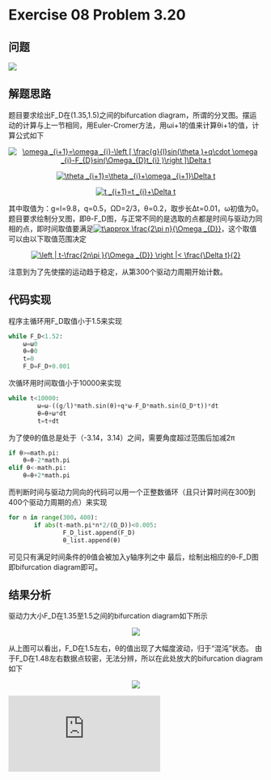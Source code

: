 # Exercise 08 Problem 3.20
## 问题
![](https://github.com/lopo70/Computational_Physics_N2015301020170/blob/master/Exercise%2008/%E6%8D%95%E8%8E%B7.PNG)
## 解题思路
题目要求绘出F_D在(1.35,1.5)之间的bifurcation diagram，所谓的分叉图。摆运动的计算与上一节相同，用Euler-Cromer方法，用ωi+1的值来计算θi+1的值，计算公式如下
<div align=center><a href="http://www.codecogs.com/eqnedit.php?latex=\omega&space;_{i&plus;1}=\omega&space;_{i}-\left&space;[&space;\frac{g}{l}sin(\theta&space;)&plus;q\cdot&space;\omega&space;_{i}-F_{D}sin(\Omega_{D}t_{i}&space;)\right&space;]\Delta&space;t" target="_blank"><img src="http://latex.codecogs.com/gif.latex?\omega&space;_{i&plus;1}=\omega&space;_{i}-\left&space;[&space;\frac{g}{l}sin(\theta&space;)&plus;q\cdot&space;\omega&space;_{i}-F_{D}sin(\Omega_{D}t_{i}&space;)\right&space;]\Delta&space;t" title="\omega _{i+1}=\omega _{i}-\left [ \frac{g}{l}sin(\theta )+q\cdot \omega _{i}-F_{D}sin(\Omega_{D}t_{i} )\right ]\Delta t" /></a>

<a href="http://www.codecogs.com/eqnedit.php?latex=\theta&space;_{i&plus;1}=\theta&space;_{i}&plus;\omega&space;_{i&plus;1}\Delta&space;t" target="_blank"><img src="http://latex.codecogs.com/gif.latex?\theta&space;_{i&plus;1}=\theta&space;_{i}&plus;\omega&space;_{i&plus;1}\Delta&space;t" title="\theta _{i+1}=\theta _{i}+\omega _{i+1}\Delta t" /></a>

<a href="http://www.codecogs.com/eqnedit.php?latex=t&space;_{i&plus;1}=t&space;_{i}&plus;\Delta&space;t" target="_blank"><img src="http://latex.codecogs.com/gif.latex?t&space;_{i&plus;1}=t&space;_{i}&plus;\Delta&space;t" title="t _{i+1}=t _{i}+\Delta t" /></a>

<div align=left>其中取值为：g=l=9.8，q=0.5，ΩD=2/3，θ=0.2，取步长Δt=0.01，ω初值为0。
题目要求绘制分叉图，即θ-F_D图，与正常不同的是选取的点都是时间与驱动力同相的点，即时间取值要满足<a href="http://www.codecogs.com/eqnedit.php?latex=t\approx&space;\frac{2\pi&space;n}{\Omega&space;_{D}}" target="_blank"><img src="http://latex.codecogs.com/gif.latex?t\approx&space;\frac{2\pi&space;n}{\Omega&space;_{D}}" title="t\approx \frac{2\pi n}{\Omega _{D}}" /></a>，这个取值可以由以下取值范围决定
<div align=center>

<a href="http://www.codecogs.com/eqnedit.php?latex=\left&space;|&space;t-\frac{2n\pi&space;}{\Omega&space;_{D}}&space;\right&space;|<&space;\frac{\Delta&space;t}{2}" target="_blank"><img src="http://latex.codecogs.com/gif.latex?\left&space;|&space;t-\frac{2n\pi&space;}{\Omega&space;_{D}}&space;\right&space;|<&space;\frac{\Delta&space;t}{2}" title="\left | t-\frac{2n\pi }{\Omega _{D}} \right |< \frac{\Delta t}{2}" /></a>
<div align=left>
注意到为了先使摆的运动趋于稳定，从第300个驱动力周期开始计数。

## 代码实现
程序主循环用F_D取值小于1.5来实现
```python
while F_D<1.52:
    ω=ω0
    θ=θ0
    t=0
    F_D=F_D+0.001
``` 
次循环用时间取值小于10000来实现
```python
while t<10000:
        ω=ω-((g/l)*math.sin(θ)+q*ω-F_D*math.sin(Ω_D*t))*dt
        θ=θ+ω*dt
        t=t+dt
``` 
为了使θ的值总是处于（-3.14，3.14）之间，需要角度超过范围后加减2π
```python
if θ>=math.pi:
    θ=θ-2*math.pi
elif θ<-math.pi:
    θ=θ+2*math.pi
``` 
而判断时间与驱动力同向的代码可以用一个正整数循环（且只计算时间在300到400个驱动力周期的点）来实现
```python
for n in range(300，400):
       if abs(t-math.pi*n*2/(Ω_D))<0.005:
               F_D_list.append(F_D)
               θ_list.append(θ)
``` 
可见只有满足时间条件的θ值会被加入y轴序列之中
最后，绘制出相应的θ-F_D图即bifurcation diagram即可。
## 结果分析
驱动力大小F_D在1.35至1.5之间的bifurcation diagram如下所示
<div align=center>

![](https://github.com/lopo70/Computational_Physics_N2015301020170/blob/master/Exercise%2008/result.png)
<div align=left>
从上图可以看出，F_D在1.5左右，θ的值出现了大幅度波动，归于“混沌”状态。
由于F_D在1.48左右数据点较密，无法分辨，所以在此处放大的bifurcation diagram如下
<div align=center>

![](https://github.com/lopo70/Computational_Physics_N2015301020170/blob/master/Exercise%2008/result2.png)
<div align=left>
    
![源代码](https://raw.githubusercontent.com/lopo70/Computational_Physics_N2015301020170/master/Exercise%2008/2.py)
   


